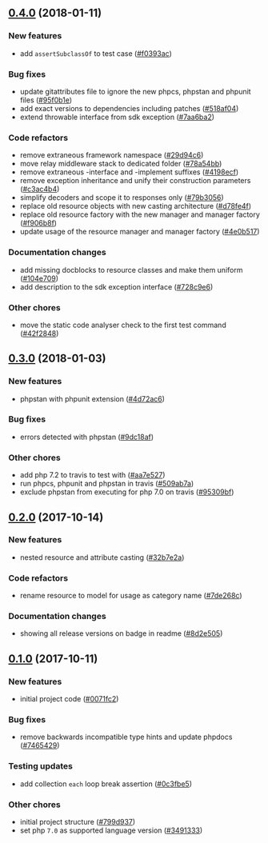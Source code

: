 ## [0.4.0](https://github.com/open-sdk/framework/compare/0.3.0...0.4.0) (2018-01-11)

### New features
- add `assertSubclassOf` to test case ([#f0393ac](https://github.com/open-sdk/framework/commit/f0393ac298686bf82e5f09cae76efb32db1a0b92))

### Bug fixes
- update gitattributes file to ignore the new phpcs, phpstan and phpunit files ([#95f0b1e](https://github.com/open-sdk/framework/commit/95f0b1ed5a89ee8feb1989f7763293ee7329fde9))
- add exact versions to dependencies including patches ([#518af04](https://github.com/open-sdk/framework/commit/518af040719ed7f51e9c794ad0b7d74306eda8ac))
- extend throwable interface from sdk exception ([#7aa6ba2](https://github.com/open-sdk/framework/commit/7aa6ba2e1365a3e7759afc812d12f452063afbda))

### Code refactors
- remove extraneous framework namespace ([#29d94c6](https://github.com/open-sdk/framework/commit/29d94c609a66193982838dcb3a014ca262919888))
- move relay middleware stack to dedicated folder ([#78a54bb](https://github.com/open-sdk/framework/commit/78a54bbe688c1bf3bf1e760fd97f1c6ca6b03d2b))
- remove extraneous -interface and -implement suffixes ([#4198ecf](https://github.com/open-sdk/framework/commit/4198ecfe09292edd12cef3d639330ce2d0cdb965))
- remove exception inheritance and unify their construction parameters ([#c3ac4b4](https://github.com/open-sdk/framework/commit/c3ac4b479966001da3c61602717619dbb3ff35c0))
- simplify decoders and scope it to responses only ([#79b3056](https://github.com/open-sdk/framework/commit/79b3056d77fce9514b6d868e44217cf23b8230d9))
- replace old resource objects with new casting architecture ([#d78fe4f](https://github.com/open-sdk/framework/commit/d78fe4f82f83961fb0e1fad842716554adf6ca96))
- replace old resource factory with the new manager and manager factory ([#f906b8f](https://github.com/open-sdk/framework/commit/f906b8fc9292624562451e80a774c8987a38bee3))
- update usage of the resource manager and manager factory ([#4e0b517](https://github.com/open-sdk/framework/commit/4e0b517cc07bbab3dbb4ed7cb020f3d564b6c390))

### Documentation changes
- add missing docblocks to resource classes and make them uniform ([#104e709](https://github.com/open-sdk/framework/commit/104e709bf9cebf1a440d82f4bf8ee9aea86fba87))
- add description to the sdk exception interface ([#728c9e6](https://github.com/open-sdk/framework/commit/728c9e6ec08f691b8b13da8499611629f7032ed4))

### Other chores
- move the static code analyser check to the first test command ([#42f2848](https://github.com/open-sdk/framework/commit/42f28487a7a9058c07829e5596017a7b0a9b37e0))


## [0.3.0](https://github.com/open-sdk/framework/compare/0.2.0...0.3.0) (2018-01-03)

### New features
- phpstan with phpunit extension ([#4d72ac6](https://github.com/open-sdk/framework/commit/4d72ac61a0fd8a933922c732a11f24a6bdd29cec))

### Bug fixes
- errors detected with phpstan ([#9dc18af](https://github.com/open-sdk/framework/commit/9dc18af67a28faefa0f1b1579abfdd70bd890034))

### Other chores
- add php 7.2 to travis to test with ([#aa7e527](https://github.com/open-sdk/framework/commit/aa7e5273c078c885076172bb56a089d1bf9b9f12))
- run phpcs, phpunit and phpstan in travis ([#509ab7a](https://github.com/open-sdk/framework/commit/509ab7a0ae05ee166ccedc6b6f0f104c635bb032))
- exclude phpstan from executing for php 7.0 on travis ([#95309bf](https://github.com/open-sdk/framework/commit/95309bf9b00a62bfa11450bd4caaf2bf668d6b0d))


## [0.2.0](https://github.com/open-sdk/framework/compare/0.1.0...0.2.0) (2017-10-14)

### New features
- nested resource and attribute casting ([#32b7e2a](https://github.com/open-sdk/framework/commit/32b7e2aac4494e7a15bb5538dc4682524dccc35e))

### Code refactors
- rename resource to model for usage as category name ([#7de268c](https://github.com/open-sdk/framework/commit/7de268c6525fd5c75a42841c33e0af6e261b4cc5))

### Documentation changes
- showing all release versions on badge in readme ([#8d2e505](https://github.com/open-sdk/framework/commit/8d2e5050ea18f88cd1194bf62e5938282120ce06))


## [0.1.0](https://github.com/open-sdk/framework/compare/799d93724aca6906445ff19553628556cb0b5bb0...0.1.0) (2017-10-11)

### New features
- initial project code ([#0071fc2](https://github.com/open-sdk/framework/commit/0071fc22075ea5af67c8a20246d597da6d018f3d))

### Bug fixes
- remove backwards incompatible type hints and update phpdocs ([#7465429](https://github.com/open-sdk/framework/commit/746542950c5a95bf7ea860359060467b9196efa0))

### Testing updates
- add collection `each` loop break assertion ([#0c3fbe5](https://github.com/open-sdk/framework/commit/0c3fbe54d925706d69da580312914ef77fffe184))

### Other chores
- initial project structure ([#799d937](https://github.com/open-sdk/framework/commit/799d93724aca6906445ff19553628556cb0b5bb0))
- set php `7.0` as supported language version ([#3491333](https://github.com/open-sdk/framework/commit/34913331823640c14a7a1ef170f879d7a6206d4e))
